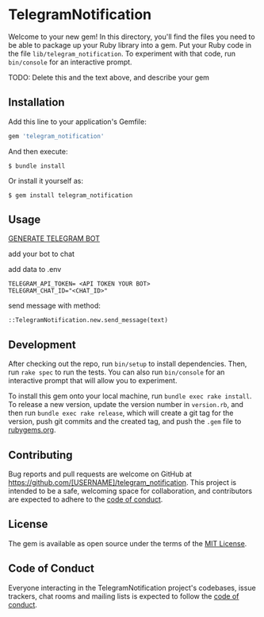 # TelegramNotification

Welcome to your new gem! In this directory, you'll find the files you need to be able to package up your Ruby library into a gem. Put your Ruby code in the file `lib/telegram_notification`. To experiment with that code, run `bin/console` for an interactive prompt.

TODO: Delete this and the text above, and describe your gem

## Installation

Add this line to your application's Gemfile:

```ruby
gem 'telegram_notification'
```

And then execute:

    $ bundle install

Or install it yourself as:

    $ gem install telegram_notification

## Usage

[GENERATE TELEGRAM BOT](https://telegram.me/BotFather)

add your bot to chat

add data to .env

    TELEGRAM_API_TOKEN= <API TOKEN YOUR BOT>
    TELEGRAM_CHAT_ID="<CHAT_ID>"
    
send message with method:

    ::TelegramNotification.new.send_message(text)

## Development

After checking out the repo, run `bin/setup` to install dependencies. Then, run `rake spec` to run the tests. You can also run `bin/console` for an interactive prompt that will allow you to experiment.

To install this gem onto your local machine, run `bundle exec rake install`. To release a new version, update the version number in `version.rb`, and then run `bundle exec rake release`, which will create a git tag for the version, push git commits and the created tag, and push the `.gem` file to [rubygems.org](https://rubygems.org).

## Contributing

Bug reports and pull requests are welcome on GitHub at https://github.com/[USERNAME]/telegram_notification. This project is intended to be a safe, welcoming space for collaboration, and contributors are expected to adhere to the [code of conduct](https://github.com/[USERNAME]/telegram_notification/blob/master/CODE_OF_CONDUCT.md).

## License

The gem is available as open source under the terms of the [MIT License](https://opensource.org/licenses/MIT).

## Code of Conduct

Everyone interacting in the TelegramNotification project's codebases, issue trackers, chat rooms and mailing lists is expected to follow the [code of conduct](https://github.com/[USERNAME]/telegram_notification/blob/master/CODE_OF_CONDUCT.md).
